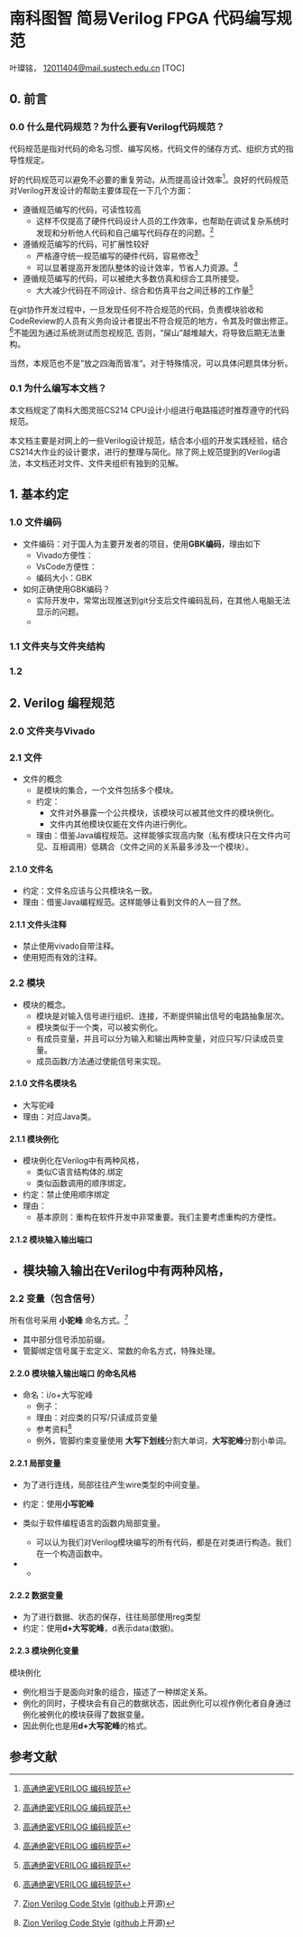 # 南科图智 简易Verilog FPGA 代码编写规范 
叶璨铭， 12011404@mail.sustech.edu.cn
[TOC]
## 0. 前言

### 0.0 什么是代码规范？为什么要有Verilog代码规范？

代码规范是指对代码的命名习惯、编写风格，代码文件的储存方式、组织方式的指导性规定。

好的代码规范可以避免不必要的重复劳动，从而提高设计效率[^3]。良好的代码规范对Verilog开发设计的帮助主要体现在一下几个方面：

- 遵循规范编写的代码，可读性较高
  - 这样不仅提高了硬件代码设计人员的工作效率，也帮助在调试复杂系统时发现和分析他人代码和自己编写代码存在的问题。[^3]
- 遵循规范编写的代码，可扩展性较好
  - 严格遵守统一规范编写的硬件代码，容易修改[^3]
  - 可以显著提高开发团队整体的设计效率，节省人力资源。[^3]
- 遵循规范编写的代码，可以被绝大多数仿真和综合工具所接受。
  - 大大减少代码在不同设计、综合和仿真平台之间迁移的工作量[^3]

在git协作开发过程中，一旦发现任何不符合规范的代码，负责模块验收和CodeReview的人员有义务向设计者提出不符合规范的地方，令其及时做出修正。[^3]不能因为通过系统测试而忽视规范, 否则，“屎山”越堆越大，将导致后期无法重构。

当然，本规范也不是”放之四海而皆准“。对于特殊情况，可以具体问题具体分析。

### 0.1 为什么编写本文档？

本文档规定了南科大图灵班CS214 CPU设计小组进行电路描述时推荐遵守的代码规范。

本文档主要是对网上的一些Verilog设计规范，结合本小组的开发实践经验，结合CS214大作业的设计要求，进行的整理与简化。除了网上规范提到的Verilog语法，本文档还对文件、文件夹组织有独到的见解。

## 1. 基本约定
### 1.0 文件编码

- 文件编码：对于国人为主要开发者的项目，使用**GBK编码**，理由如下
  - Vivado方便性：
  - VsCode方便性：
  - 编码大小：GBK
- 如何正确使用GBK编码？
  - 实际开发中，常常出现推送到git分支后文件编码乱码，在其他人电脑无法显示的问题。
  - 

### 1.1 文件夹与文件夹结构


### 1.2 

## 2. Verilog 编程规范

### 2.0 文件夹与Vivado

### 2.1 文件
- 文件的概念
  - 是模块的集合，一个文件包括多个模块。
  - 约定：
    - 文件对外暴露一个公共模块，该模块可以被其他文件的模块例化。
    - 文件内其他模块仅能在文件内进行例化。
  - 理由：借鉴Java编程规范。这样能够实现高内聚（私有模块只在文件内可见、互相调用）低耦合（文件之间的关系最多涉及一个模块）。


#### 2.1.0 文件名

- 约定：文件名应该与公共模块名一致。
- 理由：借鉴Java编程规范。这样能够让看到文件的人一目了然。

#### 2.1.1 文件头注释

- 禁止使用vivado自带注释。
- 使用短而有效的注释。

### 2.2 模块

- 模块的概念。
  - 模块是对输入信号进行组织、连接，不断提供输出信号的电路抽象层次。
  - 模块类似于一个类，可以被实例化。
  - 有成员变量，并且可以分为输入和输出两种变量，对应只写/只读成员变量。
  - 成员函数/方法通过使能信号来实现。

#### 2.1.0 文件名模块名

- 大写驼峰
- 理由：对应Java类。

#### 2.1.1 模块例化

- 模块例化在Verilog中有两种风格，
  - 类似C语言结构体的.绑定
  - 类似函数调用的顺序绑定。
- 约定：禁止使用顺序绑定
- 理由：
  - 基本原则：重构在软件开发中非常重要。我们主要考虑重构的方便性。

#### 2.1.2 模块输入输出端口

- 模块输入输出在Verilog中有两种风格，
  - 

### 2.2 变量（包含信号）

所有信号采用 **小驼峰** 命名方式。[^2] 

- 其中部分信号添加前缀。
- 管脚绑定信号属于宏定义、常数的命名方式，特殊处理。

#### 2.2.0 模块输入输出端口 的命名风格

- 命名：i/o+大写驼峰
  - 例子：
  - 理由：对应类的只写/只读成员变量
  - 参考资料[^2] 
  - 例外，管脚约束变量使用 **大写下划线**分割大单词，**大写驼峰**分割小单词。

#### 2.2.1 局部变量

- 为了进行连线，局部往往产生wire类型的中间变量。

- 约定：使用**小写驼峰**
- 类似于软件编程语言的函数内局部变量。
  - 可以认为我们对Verilog模块编写的所有代码，都是在对类进行构造。我们在一个构造函数中。

- - 

#### 2.2.2 数据变量

- 为了进行数据、状态的保存，往往局部使用reg类型
- 约定：使用**d+大写驼峰**，d表示data(数据)。

#### 2.2.3 模块例化变量

模块例化

- 例化相当于是面向对象的组合，描述了一种绑定关系。
- 例化的同时，子模块会有自己的数据状态，因此例化可以视作例化者自身通过例化被例化的模块获得了数据变量。
- 因此例化也是用**d+大写驼峰**的格式。

## 参考文献
[^1]: 华为大规模逻辑设计指导书.pdf

[^2]: [Zion Verilog Code Style](https://verilogcodingstyle.readthedocs.io/en/latest/source/1BasicSyntax_cn.html) ([github](https://github.com/zion-group/VerilogCodingStyle)上开源)

[^3]: [高通绝密VERILOG 编码规范](https://www.docin.com/p-1308800576.html#:~:text=Verilog%E7%BC%96%E7%A0%81%E8%A7%84%E8%8C%83%E8%BD%AFIP%E9%87%8D%E7%94%A8%E6%A0%87%E5%87%86%EF%BC%88%E8%8D%89%E6%A1%88%202011-1-10%EF%BC%89%20%EF%BC%88%E4%BB%85%E4%BE%9B%E9%AB%98%E9%80%9A%E5%86%85%E9%83%A8%E4%BD%BF%E7%94%A8%EF%BC%89%20%E5%AE%97%E6%97%A8%E6%9C%AC%E8%A7%84%E8%8C%83%E4%B8%BA%E5%85%AC%E5%8F%B8%E5%86%85%E9%83%A8%E5%BC%BA%E5%88%B6%E5%AE%9E%E6%96%BD%E7%9A%84%20Verilog%20HDL%20%E7%BC%96%E7%A0%81%E8%A7%84%E8%8C%83%E3%80%82.,%E6%AF%8F%E4%B8%AAIP%E8%AE%BE%E8%AE%A1%E4%BA%BA%E5%91%98%E5%BF%85%E9%A1%BB%E4%B8%A5%E6%A0%BC%E9%81%B5%E5%AE%88%EF%BC%8C%E4%BB%A5%20%E9%81%BF%E5%85%8D%E4%B8%8D%E5%BF%85%E8%A6%81%E7%9A%84%E9%87%8D%E5%A4%8D%E5%8A%B3%E5%8A%A8%EF%BC%8C%E4%BB%8E%E8%80%8C%E6%8F%90%E9%AB%98%E8%AE%BE%E8%AE%A1%E6%95%88%E7%8E%87%E3%80%82.%20%E6%9C%AC%E8%A7%84%E8%8C%83%E9%80%82%E7%94%A8%E4%BA%8E%E4%B8%8B%E5%88%97%E4%B8%89%E7%A7%8D%20Verilog%E4%BB%A3%E7%A0%81%E6%96%87%E4%BB%B6%E7%9A%84%E7%BC%96%20%E5%86%99%EF%BC%9A1%EF%BC%89%E5%8F%AF%E7%BB%BC%E5%90%88%E9%80%BB%E8%BE%91%E9%83%A8%E4%BB%B6%EF%BC%9B2%EF%BC%89%E8%99%9A%E6%8B%9F%E9%83%A8%E4%BB%B6%EF%BC%88Virtual%20Component--VC%EF%BC%89%EF%BC%9B3%EF%BC%89%E6%B5%8B%E8%AF%95%E6%A8%A1%E5%9D%97%EF%BC%88testbenches%EF%BC%89%E3%80%82.%20%E8%A7%84%E8%8C%83%E8%BF%98%E5%AF%B9%E6%A8%A1%E5%9D%97%E6%96%87%E4%BB%B6%E7%9A%84%E5%91%BD%E5%90%8D%E4%B9%A0%E6%83%AF%E3%80%81%E4%BB%A3%E7%A0%81%E6%96%87%E4%BB%B6%E7%9A%84%E5%82%A8%E5%AD%98%E3%80%81%E4%BB%A3%E7%A0%81%E6%96%87%E4%BB%B6%E7%9A%84%E7%BC%96%E5%86%99%E9%A3%8E%E6%A0%BC%E5%81%9A%E4%BA%86%E5%BC%BA%E5%88%B6%E6%80%A7%E7%9A%84%E8%A7%84%E5%AE%9A%E3%80%82.%20%E5%85%AC%E5%8F%B8%E5%86%85%E7%9A%84%E6%AF%8F%E4%B8%AA%E8%AE%BE%E8%AE%A1%E4%BA%BA%E5%91%98%E5%BF%85%E9%A1%BB%E4%B8%A5%E6%A0%BC%E9%81%B5%E7%85%A7%E6%9C%AC%E8%A7%84%E8%8C%83%E6%9D%A5%E7%BC%96%E5%86%99%E4%BB%A3%E7%A0%81%EF%BC%8C%E4%BB%A5%E6%8F%90%E9%AB%98%E4%BB%A3%E7%A0%81%E7%9A%84%E5%8F%AF%E8%AF%BB%E6%80%A7%E3%80%82.)